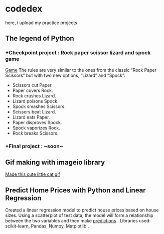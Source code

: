 # codedex
here, i upload my practice projects 
## The legend of Python
### +Checkpoint project : Rock paper scissor lizard and spock game
[Game](https://github.com/anoushkaacc/codedex/blob/3548581edbf362ae5b1d956e41e19189c359bcab/rock%20paper%20scissor%20lizard%20and%20spock.py)
The rules are very similar to the ones from the classic “Rock Paper Scissors” but with two new options, “Lizard” and “Spock”:

- Scissors cut Paper.
- Paper covers Rock.
- Rock crushes Lizard.
- Lizard poisons Spock.
- Spock smashes Scissors.
- Scissors beat Lizard.
- Lizard eats Paper.
- Paper disproves Spock.
- Spock vaporizes Rock.
- Rock breaks Scissors.
### +Final project : ~soon~

## Gif making with imageio library
[Made this cute little cat gif](https://github.com/anoushkaacc/codedex/tree/3548581edbf362ae5b1d956e41e19189c359bcab/gifmaking) 

## Predict Home Prices with Python and Linear Regression
Created a linear regression model to predict house prices based on house sizes. Using a scatterplot of test data, the model will form a relationship between the two variables and then make [predictions](https://github.com/anoushkaacc/codedex/tree/main/Predict%20home%20proces%20with%20python%20and%20linear%20regression) .
Libraries used: scikit-learn, Pandas, Numpy, Matplotlib .
